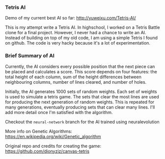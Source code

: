### Tetris AI

Demo of my current best AI so far: http://yuweixu.com/Tetris-AI/

This is my attempt write a Tetris AI. In highschool, I worked on a Tetris Battle clone for a final project. However, I never had a chance to write an AI. Instead of building on top of my old code, I am using a simple Tetris I found on github. The code is very hacky because it's a lot of experimentation.

### Brief Summary of AI

Currently, the AI considers every possible position that the next piece can be placed and calculates a score. This score depends on four features: the total height of each column, sum of the height differences between neighbouring columns, number of lines cleared, and number of holes.

Initially, the AI generates 1000 sets of random weights. Each set of weights is used to simulate a tetris game. The sets that clear the most lines are used for producing the next generation of random weights. This is repeated for many generations, eventually producing sets that can clear many lines. I'll add more detail once I'm satisfied with the algorithm.

Checkout the `neural-network` branch for the AI trained using neuralevolution

More info on Genetic Algorithms:
https://en.wikipedia.org/wiki/Genetic_algorithm

Original repo and credits for creating the game: 
https://github.com/dionyziz/canvas-tetris
